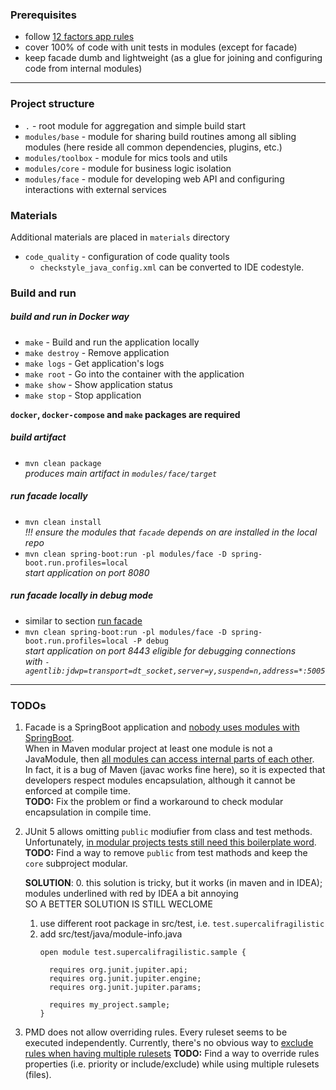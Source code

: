 ### Prerequisites
- follow [12 factors app rules](https://12factor.net)
- cover 100% of code with unit tests in modules (except for facade)
- keep facade dumb and lightweight (as a glue for joining and configuring code from internal modules)

---

### Project structure
  - `.` - root module for aggregation and simple build start
  - `modules/base` - module for sharing build routines among all sibling modules (here reside all common dependencies, plugins, etc.)
  - `modules/toolbox` - module for mics tools and utils
  - `modules/core` - module for business logic isolation
  - `modules/face` - module for developing web API and configuring interactions with external services


### Materials
Additional materials are placed in `materials` directory
- `code_quality` - configuration of code quality tools
   - `checkstyle_java_config.xml` can be converted to IDE codestyle.


### Build and run

##### build and run in Docker way
- `make` - Build and run the application locally
- `make destroy` - Remove application
- `make logs` - Get application's logs
- `make root` - Go into the container with the application
- `make show` - Show application status
- `make stop` - Stop application

**`docker`, `docker-compose` and `make` packages are required**

##### build artifact
- `mvn clean package` \
  *produces main artifact in `modules/face/target`*

##### run facade locally
- `mvn clean install` \
  *!!! ensure the modules that `facade` depends on are installed in the local repo*
- `mvn clean spring-boot:run -pl modules/face -D spring-boot.run.profiles=local` \
  *start application on port 8080*

##### run facade locally in debug mode
- similar to section [run facade](#run-facade)
- `mvn clean spring-boot:run -pl modules/face -D spring-boot.run.profiles=local -P debug` \
  *start application on port 8443 eligible for debugging connections* \
  *with `-agentlib:jdwp=transport=dt_socket,server=y,suspend=n,address=*:5005`*

---

### TODOs
1. Facade is a SpringBoot application
   and [nobody uses modules with SpringBoot](https://stackoverflow.com/questions/60632148). \
   When in Maven modular project at least one module is not a JavaModule,
   then [all modules can access internal parts of each other](https://stackoverflow.com/questions/61888059). \
   In fact, it is a bug of Maven (javac works fine here),
   so it is expected that developers respect modules encapsulation, although it cannot be enforced at compile time.\
   **TODO:** Fix the problem or find a workaround to check modular encapsulation in compile time.

2. JUnit 5 allows omitting `public` modiufier from class and test methods. \
   Unfortunately, [in modular projects tests still need this boilerplate word](https://stackoverflow.com/questions/65218523). \
   **TODO:** Find a way to remove `public` from test mathods and keep the `core` subproject modular.

   **SOLUTION**:
   0. this solution is tricky, but it works (in maven and in IDEA); modules underlined with red by IDEA a bit annoying \
      SO A BETTER SOLUTION IS STILL WECLOME
   1. use different root package in src/test, i.e. `test.supercalifragilistic`
   2. add src/test/java/module-info.java
        ```
        open module test.supercalifragilistic.sample {

          requires org.junit.jupiter.api;
          requires org.junit.jupiter.engine;
          requires org.junit.jupiter.params;

          requires my_project.sample;
        }
        ```

3. PMD does not allow overriding rules. Every ruleset seems to be executed independently.
   Currently, there's no obvious way to [exclude rules when having multiple rulesets](https://stackoverflow.com/questions/65373000/)
   **TODO:** Find a way to override rules properties (i.e. priority or include/exclude) while using multiple rulesets (files).
